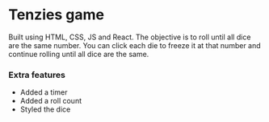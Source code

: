 # Tenzies game

Built using HTML, CSS, JS and React. The objective is to roll until all dice are the same number. You can click each die to freeze it at that number and continue rolling until all dice are the same.

### Extra features
- Added a timer
- Added a roll count
- Styled the dice
